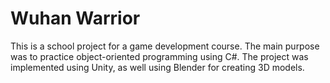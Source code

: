 # Wuhan Warrior
This is a school project for a game development course. The main purpose was to practice object-oriented programming using C#. The project was implemented using Unity, as well  using Blender for creating 3D models.
